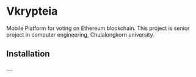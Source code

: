 # Vkrypteia

Mobile Platform for voting on Ethereum blockchain. This project is senior project in computer engineering, Chulalongkorn university.

## Installation
....